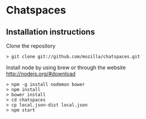 # Chatspaces

## Installation instructions

Clone the repository

    > git clone git://github.com/mozilla/chatspaces.git

Install node by using brew or through the website http://nodejs.org/#download

    > npm -g install nodemon bower
    > npm install
    > bower install
    > cd chatspaces
    > cp local.json-dist local.json
    > npm start
